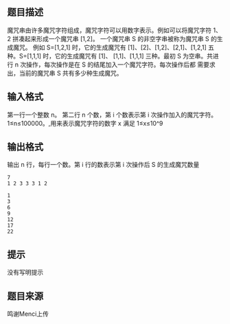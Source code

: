 


## 题目描述
魔咒串由许多魔咒字符组成，魔咒字符可以用数字表示。例如可以将魔咒字符 1、2 拼凑起来形成一个魔咒串 [1,2]。
一个魔咒串 S 的非空字串被称为魔咒串 S 的生成魔咒。
例如 S=[1,2,1] 时，它的生成魔咒有 [1]、[2]、[1,2]、[2,1]、[1,2,1] 五种。S=[1,1,1] 时，它的生成魔咒有 [1]、
[1,1]、[1,1,1] 三种。最初 S 为空串。共进行 n 次操作，每次操作是在 S 的结尾加入一个魔咒字符。每次操作后都
需要求出，当前的魔咒串 S 共有多少种生成魔咒。
## 输入格式
第一行一个整数 n。
第二行 n 个数，第 i 个数表示第 i 次操作加入的魔咒字符。
1≤n≤100000。,用来表示魔咒字符的数字 x 满足 1≤x≤10^9
## 输出格式
输出 n 行，每行一个数。第 i 行的数表示第 i 次操作后 S 的生成魔咒数量

```input1
7
1 2 3 3 3 1 2

```

```output1
1
3
6
9
12
17
22
```

## 提示
没有写明提示
## 题目来源
鸣谢Menci上传


